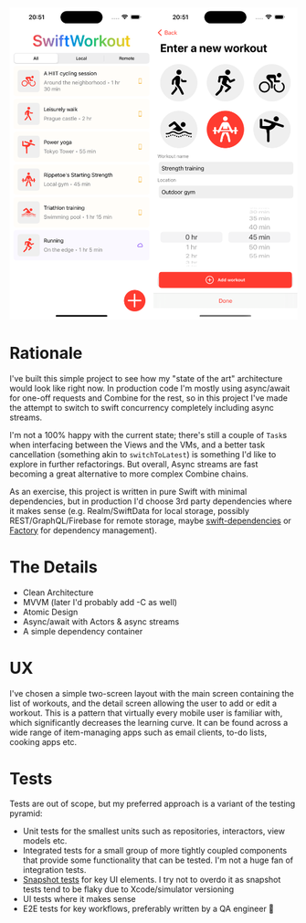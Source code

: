 ![SwiftWorkout](swift_workout.png)

# Rationale

I've built this simple project to see how my "state of the art" architecture would look like right now. In production code I'm mostly using async/await for one-off requests and Combine for the rest, so in this project I've made the attempt to switch to swift concurrency completely including async streams.

I'm not a 100% happy with the current state; there's still a couple of `Task`s when interfacing between the Views and the VMs, and a better task cancellation (something akin to `switchToLatest`) is something I'd like to explore in further refactorings. But overall, Async streams are fast becoming a great alternative to more complex Combine chains.

As an exercise, this project is written in pure Swift with minimal dependencies, but in production I'd choose 3rd party dependencies where it makes sense (e.g. Realm/SwiftData for local storage, possibly REST/GraphQL/Firebase for remote storage, maybe [swift-dependencies](https://github.com/pointfreeco/swift-dependencies) or [Factory](https://github.com/hmlongco/Factory) for dependency management).

# The Details

- Clean Architecture
- MVVM (later I'd probably add -C as well)
- Atomic Design
- Async/await with Actors & async streams
- A simple dependency container

# UX

I've chosen a simple two-screen layout with the main screen containing the list of workouts, and the detail screen allowing the user to add or edit a workout. This is a pattern that virtually every mobile user is familiar with, which significantly decreases the learning curve. It can be found across a wide range of item-managing apps such as email clients, to-do lists, cooking apps etc.

# Tests

Tests are out of scope, but my preferred approach is a variant of the testing pyramid:
- Unit tests for the smallest units such as repositories, interactors, view models etc.
- Integrated tests for a small group of more tightly coupled components that provide some functionality that can be tested. I'm not a huge fan of integration tests.
- [Snapshot tests](https://github.com/pointfreeco/swift-snapshot-testing) for key UI elements. I try not to overdo it as snapshot tests tend to be flaky due to Xcode/simulator versioning
- UI tests where it makes sense
- E2E tests for key workflows, preferably written by a QA engineer 🙂
